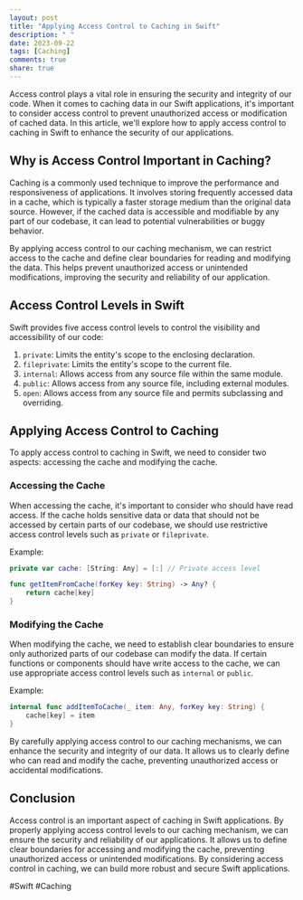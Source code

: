 ```yaml
---
layout: post
title: "Applying Access Control to Caching in Swift"
description: " "
date: 2023-09-22
tags: [Caching]
comments: true
share: true
---
```


Access control plays a vital role in ensuring the security and integrity of our code. When it comes to caching data in our Swift applications, it's important to consider access control to prevent unauthorized access or modification of cached data. In this article, we'll explore how to apply access control to caching in Swift to enhance the security of our applications.

## Why is Access Control Important in Caching?

Caching is a commonly used technique to improve the performance and responsiveness of applications. It involves storing frequently accessed data in a cache, which is typically a faster storage medium than the original data source. However, if the cached data is accessible and modifiable by any part of our codebase, it can lead to potential vulnerabilities or buggy behavior.

By applying access control to our caching mechanism, we can restrict access to the cache and define clear boundaries for reading and modifying the data. This helps prevent unauthorized access or unintended modifications, improving the security and reliability of our application.

## Access Control Levels in Swift

Swift provides five access control levels to control the visibility and accessibility of our code:

1. `private`: Limits the entity's scope to the enclosing declaration.
2. `fileprivate`: Limits the entity's scope to the current file.
3. `internal`: Allows access from any source file within the same module.
4. `public`: Allows access from any source file, including external modules.
5. `open`: Allows access from any source file and permits subclassing and overriding.

## Applying Access Control to Caching

To apply access control to caching in Swift, we need to consider two aspects: accessing the cache and modifying the cache.

### Accessing the Cache

When accessing the cache, it's important to consider who should have read access. If the cache holds sensitive data or data that should not be accessed by certain parts of our codebase, we should use restrictive access control levels such as `private` or `fileprivate`.

Example:

```swift
private var cache: [String: Any] = [:] // Private access level

func getItemFromCache(forKey key: String) -> Any? {
    return cache[key]
}
```

### Modifying the Cache

When modifying the cache, we need to establish clear boundaries to ensure only authorized parts of our codebase can modify the data. If certain functions or components should have write access to the cache, we can use appropriate access control levels such as `internal` or `public`.

Example:

```swift
internal func addItemToCache(_ item: Any, forKey key: String) {
    cache[key] = item
}
```

By carefully applying access control to our caching mechanisms, we can enhance the security and integrity of our data. It allows us to clearly define who can read and modify the cache, preventing unauthorized access or accidental modifications.

## Conclusion

Access control is an important aspect of caching in Swift applications. By properly applying access control levels to our caching mechanism, we can ensure the security and reliability of our applications. It allows us to define clear boundaries for accessing and modifying the cache, preventing unauthorized access or unintended modifications. By considering access control in caching, we can build more robust and secure Swift applications.

#Swift #Caching
